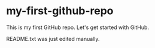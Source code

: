 # my-first-github-repo
This is my first GitHub repo. Let's get started with GitHub.

README.txt was just edited manually.
